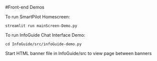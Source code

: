 #Front-end Demos

To run SmartPilot Homescreen:

```
streamlit run mainScreen-Demo.py
```

To run InfoGuide Chat Interface Demo:

```
cd InfoGuide/src/infoGuide-demo.py
```

Start HTML banner file in InfoGuide/src to view page between banners
